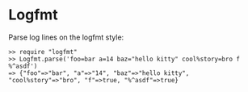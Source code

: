 # Logfmt

Parse log lines on the logfmt style:

    >> require "logfmt"
    >> Logfmt.parse('foo=bar a=14 baz="hello kitty" cool%story=bro f %^asdf')
    => {"foo"=>"bar", "a"=>"14", "baz"=>"hello kitty", "cool%story"=>"bro", "f"=>true, "%^asdf"=>true}
